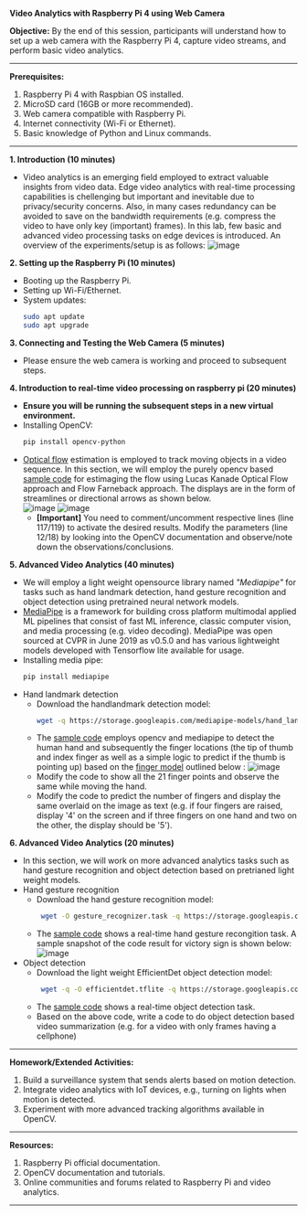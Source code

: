 **Video Analytics with Raspberry Pi 4 using Web Camera**

**Objective:** By the end of this session, participants will understand how to set up a web camera with the Raspberry Pi 4, capture video streams, and perform basic video analytics.

---

**Prerequisites:**
1. Raspberry Pi 4 with Raspbian OS installed.
2. MicroSD card (16GB or more recommended).
3. Web camera compatible with Raspberry Pi.
4. Internet connectivity (Wi-Fi or Ethernet).
5. Basic knowledge of Python and Linux commands.

---

**1. Introduction (10 minutes)**
- Video analytics is an emerging field employed to extract valuable insights from video data. Edge video analytics with real-time processing capabilities is chellenging but important and inevitable due to privacy/security concerns. Also, in many cases redundancy can be avoided to save on the bandwidth requirements (e.g. compress the video to have only key (important) frames). In this lab, few basic and advanced video processing tasks on edge devices is introduced. An overview of the experiments/setup is as follows:
![image](https://github.com/drfuzzi/INF2009_VideoAnalytics/assets/52023898/882c84dc-1989-4039-807d-554a079e3776)

**2. Setting up the Raspberry Pi (10 minutes)**
- Booting up the Raspberry Pi.
- Setting up Wi-Fi/Ethernet.
- System updates:
  ```bash
  sudo apt update
  sudo apt upgrade
  ```

**3. Connecting and Testing the Web Camera (5 minutes)**
- Please ensure the web camera is working and proceed to subsequent steps.

**4. Introduction to real-time video processing on raspberry pi (20 minutes)**
- **Ensure you will be running the subsequent steps in a new virtual environment.**
- Installing OpenCV:
  ```bash
  pip install opencv-python  
  ```
- [Optical flow](https://en.wikipedia.org/wiki/Optical_flow) estimation is employed to track moving objects in a video sequence. In this section, we will employ the purely opencv based [sample code](Codes/optical_flow.py) for estimaging the flow using Lucas Kanade Optical Flow approach and Flow Farneback approach. The displays are in the form of streamlines or directional arrows as shown below. \
  ![image](https://github.com/drfuzzi/INF2009_VideoAnalytics/assets/52023898/c5987191-27ff-44f9-ac85-d1a673477dc8) 
  ![image](https://github.com/drfuzzi/INF2009_VideoAnalytics/assets/52023898/f9a6d18e-4973-4af9-80f5-45901d090cc1)
  - **[Important]** You need to comment/uncomment respective lines (line 117/119) to activate the desired results. Modify the parameters (line 12/18) by looking into the OpenCV documentation and observe/note down the observations/conclusions.

**5. Advanced Video Analytics (40 minutes)**
- We will employ a light weight opensource library named *"Mediapipe"* for tasks such as hand landmark detection, hand gesture recognition and object detection using pretrained neural network models.
- [MediaPipe](https://developers.google.com/mediapipe) is a framework for building cross platform multimodal applied ML pipelines that consist of fast ML inference, classic computer vision, and media processing (e.g. video decoding). MediaPipe was open sourced at CVPR in June 2019 as v0.5.0 and has various lightweight models developed with Tensorflow lite available for usage.
- Installing media pipe:
  ```bash  
  pip install mediapipe
  ```
- Hand landmark detection
  - Download the handlandmark detection model:
    ```bash
    wget -q https://storage.googleapis.com/mediapipe-models/hand_landmarker/hand_landmarker/float16/1/hand_landmarker.task
    ``` 
  - The [sample code](Codes/hand_landmark.py) employs opencv and mediapipe to detect the human hand and subsequently the finger locations (the tip of thumb and index finger as well as a simple logic to predict if the thumb is pointing up) based on the [finger model](https://developers.google.com/mediapipe/solutions/vision/hand_landmarker) outlined below :
    ![image](https://github.com/drfuzzi/INF2009_VideoAnalytics/assets/52023898/1090e213-7a56-4059-9386-50123bd6f8f8)
  - Modify the code to show all the 21 finger points and observe the same while moving the hand.
  - Modify the code to predict the number of fingers and display the same overlaid on the image as text (e.g. if four fingers are raised, display '4' on the screen and if three fingers on one hand and two on the other, the display should be '5').

**6. Advanced Video Analytics (20 minutes)**
- In this section, we will work on more advanced analytics tasks such as hand gesture recognition and object detection based on pretrianed light weight models.
- Hand gesture recognition
  - Download the hand gesture recognition model:
    ```bash
     wget -O gesture_recognizer.task -q https://storage.googleapis.com/mediapipe-models/gesture_recognizer/gesture_recognizer/float16/1/gesture_recognizer.task
    ``` 
  - The [sample code](Codes/hand_gesture.py) shows a real-time hand gesture recongition task. A sample snapshot of the code result for victory sign is shown below: \
    ![image](https://github.com/drfuzzi/INF2009_VideoAnalytics/assets/52023898/84bf1517-22c0-427a-9ca7-047551f1b50e)
- Object detection
  - Download the light weight EfficientDet object detection model:
    ```bash
     wget -q -O efficientdet.tflite -q https://storage.googleapis.com/mediapipe-models/object_detector/efficientdet_lite0/int8/1/efficientdet_lite0.tflite
    ``` 
  - The [sample code](Codes/obj_detection.py) shows a real-time object detection task.
  - Based on the above code, write a code to do object detection based video summarization (e.g. for a video with only frames having a cellphone) 
    
---

**Homework/Extended Activities:**
1. Build a surveillance system that sends alerts based on motion detection.
2. Integrate video analytics with IoT devices, e.g., turning on lights when motion is detected.
3. Experiment with more advanced tracking algorithms available in OpenCV.

---

**Resources:**
1. Raspberry Pi official documentation.
2. OpenCV documentation and tutorials.
3. Online communities and forums related to Raspberry Pi and video analytics.

---
